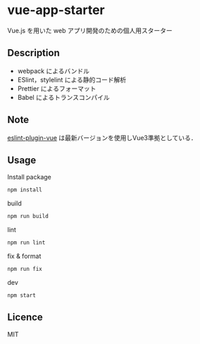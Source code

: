 # vue-app-starter

Vue.js を用いた web アプリ開発のための個人用スターター

## Description

- webpack によるバンドル
- ESlint，stylelint による静的コード解析
- Prettier によるフォーマット
- Babel によるトランスコンパイル

## Note

[eslint-plugin-vue](https://github.com/vuejs/eslint-plugin-vue) は最新バージョンを使用しVue3準拠としている．

## Usage

Install package

```bash
npm install
```

build

```bash
npm run build
```

lint

```bash
npm run lint
```

fix & format

```bash
npm run fix
```

dev

```bash
npm start
```

## Licence

MIT
